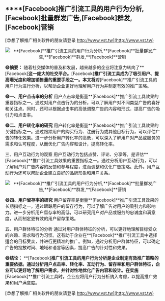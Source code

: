 ## ****[Facebook]**推广引流工具的用户行为分析,**[Facebook]**批量群发广告,**[Facebook]**群发,**[Facebook]**营销**

[😍想了解推广相关软件的朋友请登录 http://www.vst.tw](http://www.vst.tw)

 <center><img src="https://vst.tw/MP4/tuiguang/png/1.png" alt="**[Facebook]**推广引流工具的用户行为分析,**[Facebook]**批量群发广告,**[Facebook]**群发,**[Facebook]**营销"></center>

**😄摘要：**
随着社交媒体的普及和发展，越来越多的企业将注意力转向了**[Facebook]**这一庞大的社交平台。**[Facebook]**推广引流工具成为了吸引用户、提高曝光度和增加销售量的重要手段之一。本文将对**[Facebook]**推广引流工具的用户行为进行分析，以帮助企业更好地理解用户行为并制定有效的推广策略。

**😄一、用户点击率的分析**
用户点击率是衡量**[Facebook]**推广引流工具效果的重要指标之一。通过对用户点击行为的分析，可以了解用户对不同类型广告的喜好和关注点。同时，还可以根据点击率的高低调整广告的内容和形式，提高广告的吸引力和点击率。

**😄二、用户转化率的研究**
用户转化率是衡量**[Facebook]**推广引流工具效果的关键指标之一。通过跟踪用户的购买行为、注册行为或其他目标行为，可以评估广告的转化效果。进一步分析用户转化率的高低，可以深入了解用户对产品或服务的需求和认可程度，从而优化广告内容和设计，提高转化率。

三、用户互动行为的观察
用户互动行为包括点赞、评论、分享等，是评估**[Facebook]**推广引流工具效果的重要指标之一。通过分析用户互动行为，可以了解用户对广告内容的反馈和参与程度，进而调整和优化广告策略。此外，用户互动行为还可以帮助企业建立良好的品牌形象和用户关系。

 <center><img src="https://vst.tw/MP4/tuiguang/png/0.png" alt="**[Facebook]**推广引流工具的用户行为分析,**[Facebook]**批量群发广告,**[Facebook]**群发,**[Facebook]**营销"></center>

**😄四、用户留存率的研究**
用户留存率是衡量**[Facebook]**推广引流工具效果的长期指标之一。通过跟踪用户的留存行为，可以了解广告对用户的吸引力和影响力。进一步分析用户留存率的高低，可以研究用户对产品或服务的忠诚度和满意度，从而制定更有效的用户留存策略。

五、用户群体特征的分析
通过对用户群体特征的分析，可以更好地理解目标受众的兴趣、需求和行为习惯。这有助于企业在**[Facebook]**推广引流工具中选择适合的目标受众，并进行更精准的推广。例如，通过分析用户群体特征，可以确定广告的投放时间、地域和语言等因素，提高广告的针对性和效果。

**😄结论：**
**[Facebook]**推广引流工具的用户行为分析是企业制定有效推广策略的重要依据。通过分析用户点击率、转化率、互动行为、留存率和用户群体特征，企业可以更好地了解用户需求，并针对性地优化广告内容和设计。在实施**[Facebook]**推广引流工具时，企业应将用户行为分析纳入考虑，以提高推广效果和用户满意度。

[😍想了解推广相关软件的朋友请登录 http://www.vst.tw](http://www.vst.tw)



